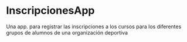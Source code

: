 # InscripcionesApp
Una app. para registrar las inscripciones a los cursos para los diferentes grupos de alumnos de una organización deportiva
